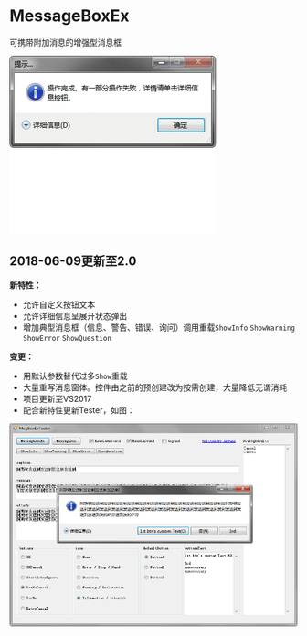 ﻿# MessageBoxEx
可携带附加消息的增强型消息框

![](images/Expand.gif)

## 2018-06-09更新至2.0
**新特性：**
- 允许自定义按钮文本
- 允许详细信息呈展开状态弹出
- 增加典型消息框（信息、警告、错误、询问）调用重载`ShowInfo` `ShowWarning` `ShowError` `ShowQuestion`

**变更：**
- 用默认参数替代过多`Show`重载
- 大量重写消息窗体。控件由之前的预创建改为按需创建，大量降低无谓消耗
- 项目更新至VS2017
- 配合新特性更新Tester，如图：

![](images/Screenshot_Tester.png)
